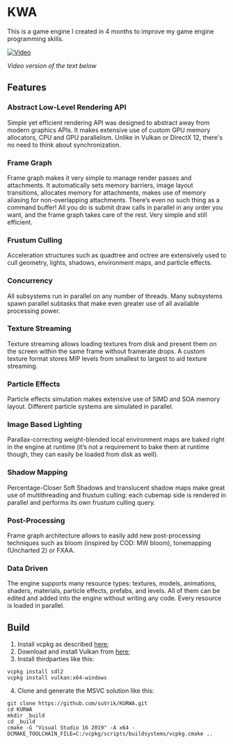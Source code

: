 # KWA

This is a game engine I created in 4 months to improve my game engine programming skills.

[![Video](https://i.imgur.com/sWgBvlF_d.webp?maxwidth=760&fidelity=grand)](https://www.youtube.com/watch?v=7YzHbVlsqNA)

_Video version of the text below_

## Features

### Abstract Low-Level Rendering API
Simple yet efficient rendering API was designed to abstract away from modern graphics APIs. It makes extensive use of custom GPU memory allocators, CPU and GPU parallelism. Unlike in Vulkan or DirectX 12, there's no need to think about synchronization.

### Frame Graph
Frame graph makes it very simple to manage render passes and attachments. It automatically sets memory barriers, image layout transitions, allocates memory for attachments, makes use of memory aliasing for non-overlapping attachments. There’s even no such thing as a command buffer! All you do is submit draw calls in parallel in any order you want, and the frame graph takes care of the rest. Very simple and still efficient.

### Frustum Culling
Acceleration structures such as quadtree and octree are extensively used to cull geometry, lights, shadows, environment maps, and particle effects.

### Concurrency
All subsystems run in parallel on any number of threads. Many subsystems spawn parallel subtasks that make even greater use of all available processing power.

### Texture Streaming
Texture streaming allows loading textures from disk and present them on the screen within the same frame without framerate drops. A custom texture format stores MIP levels from smallest to largest to aid texture streaming.

### Particle Effects
Particle effects simulation makes extensive use of SIMD and SOA memory layout. Different particle systems are simulated in parallel.

### Image Based Lighting
Parallax-correcting weight-blended local environment maps are baked right in the engine at runtime (it’s not a requirement to bake them at runtime though, they can easily be loaded from disk as well).

### Shadow Mapping
Percentage-Closer Soft Shadows and translucent shadow maps make great use of multithreading and frustum culling: each cubemap side is rendered in parallel and performs its own frustum culling query.

### Post-Processing
Frame graph architecture allows to easily add new post-processing techniques such as bloom (inspired by COD: MW bloom), tonemapping (Uncharted 2) or FXAA.

### Data Driven
The engine supports many resource types: textures, models, animations, shaders, materials, particle effects, prefabs, and levels. All of them can be edited and added into the engine without writing any code. Every resource is loaded in parallel.

## Build

1) Install vcpkg as described [here](https://vcpkg.io/en/getting-started.html);
2) Download and install Vulkan from [here](https://vulkan.lunarg.com/);
3) Install thirdparties like this:
```
vcpkg install sdl2
vcpkg install vulkan:x64-windows
```
4) Clone and generate the MSVC solution like this:
```
git clone https://github.com/suVrik/KURWA.git
cd KURWA
mkdir _build
cd _build
cmake -G "Visual Studio 16 2019" -A x64 -DCMAKE_TOOLCHAIN_FILE=C:/vcpkg/scripts/buildsystems/vcpkg.cmake ..
```
